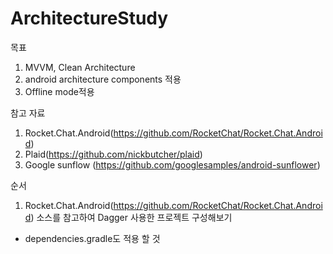 # ArchitectureStudy

목표 
1. MVVM, Clean Architecture
2. android architecture components 적용
3. Offline mode적용


참고 자료
1. Rocket.Chat.Android(https://github.com/RocketChat/Rocket.Chat.Android) 
2. Plaid(https://github.com/nickbutcher/plaid)
3. Google sunflow (https://github.com/googlesamples/android-sunflower)


순서 
1. Rocket.Chat.Android(https://github.com/RocketChat/Rocket.Chat.Android) 소스를 참고하여 Dagger 사용한 프로젝트 구성해보기
 - dependencies.gradle도 적용 할 것
 
